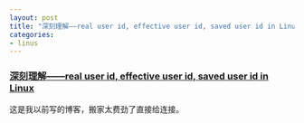 ```yaml
---
layout: post
title: "深刻理解——real user id, effective user id, saved user id in Linux"
categories:
- linus
---
```


### [深刻理解——real user id, effective user id, saved user id in Linux](http://blog.csdn.net/fmeng23/article/details/23115989) ###
这是我以前写的博客，搬家太费劲了直接给连接。